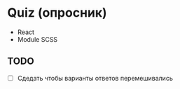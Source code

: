 # Quiz (опросник)

* React
* Module SCSS

## TODO

- [ ] Сдедать чтобы варианты ответов перемешивались